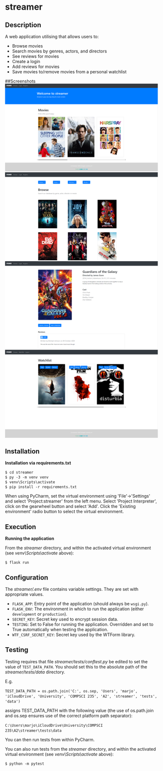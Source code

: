 # streamer

## Description

A web application utilising that allows users to:

* Browse movies
* Search movies by genres, actors, and directors
* See reviews for movies
* Create a login
* Add reviews for movies
* Save movies to/remove movies from a personal watchlist

##Screenshots
<img src="screenshots/home.png" alt="home">
<img src="screenshots/browse.png" alt="browse">
<img src="screenshots/movie.png" alt="movie">
<img src="screenshots/watchlist.png" alt="watchlist">

## Installation

**Installation via requirements.txt**

```shell
$ cd streamer
$ py -3 -m venv venv
$ venv\Scripts\activate
$ pip install -r requirements.txt
```

When using PyCharm, set the virtual environment using 'File'->'Settings' and select 'Project:streamer' from the left menu. Select 'Project Interpreter', click on the gearwheel button and select 'Add'. Click the 'Existing environment' radio button to select the virtual environment. 

## Execution

**Running the application**

From the *streamer* directory, and within the activated virtual environment (see *venv\Scripts\activate* above):

````shell
$ flask run
```` 


## Configuration

The *streamer/.env* file contains variable settings. They are set with appropriate values.

* `FLASK_APP`: Entry point of the application (should always be `wsgi.py`).
* `FLASK_ENV`: The environment in which to run the application (either `development` or `production`).
* `SECRET_KEY`: Secret key used to encrypt session data.
* `TESTING`: Set to False for running the application. Overridden and set to True automatically when testing the application.
* `WTF_CSRF_SECRET_KEY`: Secret key used by the WTForm library.


## Testing

Testing requires that file *streamer/tests/conftest.py* be edited to set the value of `TEST_DATA_PATH`. You should set this to the absolute path of the *streamer/tests/data* directory. 

E.g. 

`TEST_DATA_PATH = os.path.join('C:', os.sep, 'Users', 'marjo', 'iCloudDrive', 'University', 'COMPSCI 235', 'A2', 'streamer', 'tests', 'data')`

assigns TEST_DATA_PATH with the following value (the use of os.path.join and os.sep ensures use of the correct platform path separator):

`C:\Users\marjo\iCloudDrive\University\COMPSCI 235\A2\streamer\tests\data`

You can then run tests from within PyCharm.

You can also run tests from the *streamer* directory, and within the activated virtual environment (see *venv\Scripts\activate* above):

````shell
$ python -m pytest
````  